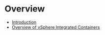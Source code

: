 # Overview

<!-- USE THIS SUMMARY FILE FOR PDF GENERATION ONLY -->

* [Introduction](README.md)
* [Overview of vSphere Integrated Containers](../vic_vsphere_admin/introduction.md)